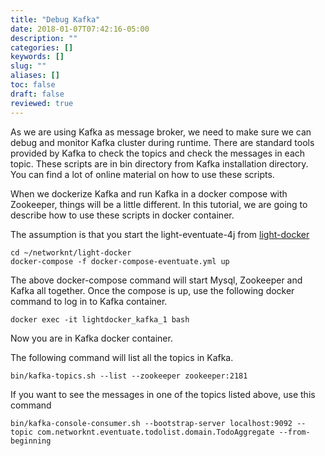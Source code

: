```yaml
---
title: "Debug Kafka"
date: 2018-01-07T07:42:16-05:00
description: ""
categories: []
keywords: []
slug: ""
aliases: []
toc: false
draft: false
reviewed: true
---
```


As we are using Kafka as message broker, we need to make sure we can debug and
monitor Kafka cluster during runtime. There are standard tools provided by Kafka
to check the topics and check the messages in each topic. These scripts are in
bin directory from Kafka installation directory. You can find a lot of online
material on how to use these scripts.

When we dockerize Kafka and run Kafka in a docker compose with Zookeeper, things
will be a little different. In this tutorial, we are going to describe how to
use these scripts in docker container.

The assumption is that you start the light-eventuate-4j from [light-docker][]

```
cd ~/networknt/light-docker
docker-compose -f docker-compose-eventuate.yml up
```

The above docker-compose command will start Mysql, Zookeeper and Kafka all
together. Once the compose is up, use the following docker command to log in
to Kafka container.


```
docker exec -it lightdocker_kafka_1 bash
```

Now you are in Kafka docker container.

The following command will list all the topics in Kafka.

```
bin/kafka-topics.sh --list --zookeeper zookeeper:2181
```

If you want to see the messages in one of the topics listed above, use this command

```
bin/kafka-console-consumer.sh --bootstrap-server localhost:9092 --topic com.networknt.eventuate.todolist.domain.TodoAggregate --from-beginning

```


[light-docker]: https://github.com/networknt/light-docker